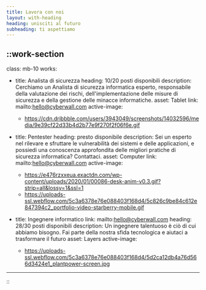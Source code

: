 ```yaml
---
title: Lavora con noi
layout: with-heading
heading: unisciti al futuro
subheading: ti aspettiamo
---
```


::work-section
---
class: mb-10
works:
  - title: Analista di sicurezza
    heading: 10/20 posti disponibili
    description: Cerchiamo un Analista di sicurezza informatica esperto, responsabile della valutazione dei rischi, dell'implementazione delle misure di sicurezza e della gestione delle minacce informatiche.
    asset: Tablet
    link: mailto:hello@cyberwall.com
    active-image: 
      - https://cdn.dribbble.com/users/3943049/screenshots/14032596/media/9e39cf22d33b4d2b77e9f270f2f06f6e.gif

  - title: Pentester
    heading: presto disponibile
    description: Sei un esperto nel rilevare e sfruttare le vulnerabilità dei sistemi e delle applicazioni, e possiedi una conoscenza approfondita delle migliori pratiche di sicurezza informatica? Contattaci.
    asset: Computer
    link: mailto:hello@cyberwall.com
    active-image:
      - https://e476rzxxeua.exactdn.com/wp-content/uploads/2020/01/00086-desk-anim-v0.3.gif?strip=all&lossy=1&ssl=1
      - https://uploads-ssl.webflow.com/5c3a6378e76e088403f168d4/5c826c9be84c612e847394c2_portfolio-video-starberry-mobile.gif

  - title: Ingegnere informatico
    link: mailto:hello@cyberwall.com
    heading: 28/30 posti disponibili
    description: Un ingegnere talentuoso è ciò di cui abbiamo bisogno. Fai parte della nostra sfida tecnologica e aiutaci a trasformare il futuro
    asset: Layers
    active-image:
      - https://uploads-ssl.webflow.com/5c3a6378e76e088403f168d4/5d2ca12db4a76d566d3424e1_plantpower-screen.jpg
---
::